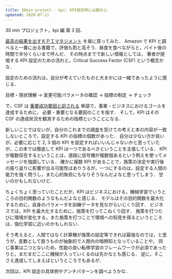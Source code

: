 ```yaml
---
title: 30min project - kpi: KPI設定時には鋼の心
updated: 2020-07-21
---
```


30 min プロジェクト，kpi 編 第 3 回．

[最高の結果を出すＫＰＩマネジメント](https://www.amazon.co.jp/dp/B07DWT74FW/) を昼に買ってみた．
Amazon で KPI と調べると一番に出る書籍で，評価も割と高そう．昼食を食べながらと，バイト後の時間で半分くらいまで呼んだ．
その時点までで新しい情報としては， 著者が提唱する KPI 設定のための流れと，Critical Success Factor (CSF) という概念かな．

設定のための流れは，自分が考えていたものと大まかには一緒であったように感じる．

目標・現状理解 -> 変更可能パラメータの確認 -> 指標の制定 -> チェック

で，CSF は [重要成功要因と訳される](https://www.kaonavi.jp/dictionary/kpi_csf/) 単語で，事業・ビジネスにおけるゴールを達成するために，
必要・重要となる要因のことを指す．
そして，KPI はその CSF の達成状況を観測するための指標ということになる．

新しいことではないが，自分のこれまでの調査を受けての考えと本の内容が一致しないところで，設定する KPI の指標の個数があった．
自分は少ない方が良いが，必要に応じて 2, 3 個の KPI を設定すればいいんじゃないかと思っていたが，この本では徹底して KPI は一つであるべきということを主張している．
KPI が複数存在するということは，道路に信号機が複数個あるという例えを使ってメッセージを強調している．
確かに複数 KPI があることで，施策の決定や実行後の振り返りに影響が出る可能性はありうるが，一つにするのは，設定する人間の能力を強く問うし，また心的負担にもなりそうなんだよなと思ってしまう．
甘いのかもしれないけど．

ちょくちょく思っていたことだが，KPI はビジネスにおける，機械学習でいうところの目的関数のようなもんだよなと感じる．
モデルはその目的関数を最大化するために，自身のパラメータを訓練データを見ながらいじくり回す．
ビジネスでは，KPI を最大化するために，施策を打ってこねくり回す．
施策を打つたびに環境が変化する，また施策を打つことで環境への知見を得るというところは，強化学習に近いのかもしれない．

そう考えると，人間ではなく計算機が施策の設定等できれば最強なのでは，と思うが，変数として扱うものが抽象的で人間内の暗黙知となっていることや，
同じ事業は二つとないため，性能の良い転移学習のフレームワークが必須であったりと，まだまだここに機械が入っていくるのは先かなとも感じる．
逆に，そこさえ達成してしまえばというところでもあるが．

次回は，KPI 設定の具体例やアンチパターンを調べようかな．

